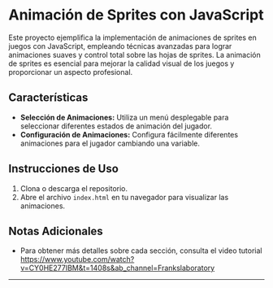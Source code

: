 # Animación de Sprites con JavaScript

Este proyecto ejemplifica la implementación de animaciones de sprites en juegos con JavaScript, empleando técnicas avanzadas para lograr animaciones suaves y control total sobre las hojas de sprites. La animación de sprites es esencial para mejorar la calidad visual de los juegos y proporcionar un aspecto profesional.

## Características

- **Selección de Animaciones:** Utiliza un menú desplegable para seleccionar diferentes estados de animación del jugador.
- **Configuración de Animaciones:** Configura fácilmente diferentes animaciones para el jugador cambiando una variable.

## Instrucciones de Uso

1. Clona o descarga el repositorio.
2. Abre el archivo `index.html` en tu navegador para visualizar las animaciones.

## Notas Adicionales

- Para obtener más detalles sobre cada sección, consulta el video tutorial https://www.youtube.com/watch?v=CY0HE277IBM&t=1408s&ab_channel=Frankslaboratory

---
